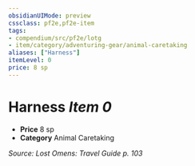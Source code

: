 ```yaml
---
obsidianUIMode: preview
cssclass: pf2e,pf2e-item
tags:
- compendium/src/pf2e/lotg
- item/category/adventuring-gear/animal-caretaking
aliases: ["Harness"]
itemLevel: 0
price: 8 sp
---
```

# Harness *Item 0*  

- **Price** 8 sp
- **Category** Animal Caretaking



*Source: Lost Omens: Travel Guide p. 103*